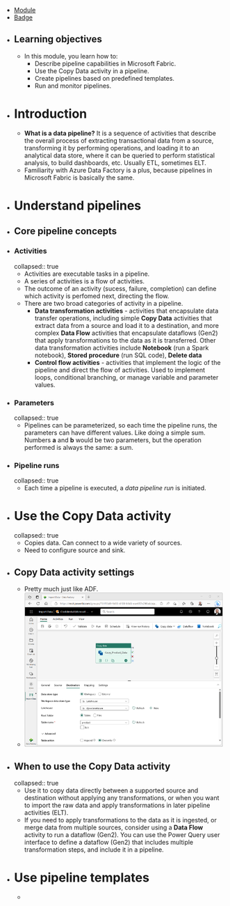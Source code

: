 - [Module](https://learn.microsoft.com/en-gb/training/modules/use-data-factory-pipelines-fabric/)
- [Badge]()
- ## Learning objectives
	- In this module, you learn how to:
		- Describe pipeline capabilities in Microsoft Fabric.
		- Use the Copy Data activity in a pipeline.
		- Create pipelines based on predefined templates.
		- Run and monitor pipelines.
- # Introduction
	- **What is a data pipeline?** It is a sequence of activities that describe the overall process of extracting transactional data from a source, transforming it by performing operations, and loading it to an analytical data store, where it can be queried to perform statistical analysis, to build dashboards, etc. Usually ETL, sometimes ELT.
	- Familiarity with Azure Data Factory is a plus, because pipelines in Microsoft Fabric is basically the same.
- # Understand pipelines
- ## Core pipeline concepts
- ### Activities
  collapsed:: true
	- Activities are executable tasks in a pipeline.
	- A series of activities is a flow of activities.
	- The outcome of an activity (sucess, failure, completion) can define which activity is perfomed next, directing the flow.
	- There are two broad categories of activity in a pipeline.
		- **Data transformation activities** - activities that encapsulate data transfer operations, including simple **Copy Data** activities that extract data from a source and load it to a destination, and more complex **Data Flow** activities that encapsulate dataflows (Gen2) that apply transformations to the data as it is transferred. Other data transformation activities 
		  include **Notebook** (run a Spark notebook), **Stored procedure** (run SQL code), **Delete data**
		- **Control flow activities** - activities that implement the logic of the pipeline and direct the flow of activities. Used to implement loops, conditional branching, or manage variable and parameter values.
- ### Parameters
  collapsed:: true
	- Pipelines can be parameterized, so each time the pipeline runs, the parameters can have different values. Like doing a simple sum. Numbers **a** and **b** would be two parameters, but the operation performed is always the same: a sum.
- ### Pipeline runs
  collapsed:: true
	- Each time a pipeline is executed, a *data pipeline run* is initiated.
- # Use the Copy Data activity
  collapsed:: true
	- Copies data. Can connect to a wide variety of sources.
	- Need to configure source and sink.
- ## Copy Data activity settings
	- Pretty much just like ADF.
	- ![copy-data-activity.png](../assets/copy-data-activity_1746994032582_0.png)
- ## When to use the Copy Data activity
  collapsed:: true
	- Use it to copy data directly between a supported source and destination without applying any transformations, or when you want to import the raw data and apply transformations in later pipeline activities (ELT).
	- If you need to apply transformations to the data as it is ingested, or merge data from multiple sources, consider using a **Data Flow** activity to run a dataflow (Gen2). You can use the Power Query user interface to define a dataflow (Gen2) that includes multiple transformation steps, and include it in a pipeline.
- # Use pipeline templates
	-